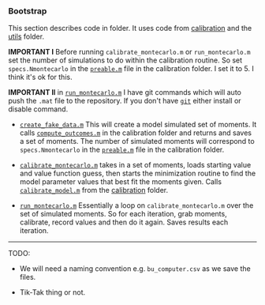 ### Bootstrap

This section describes code in folder. It uses code from [calibration](https://github.com/mwaugh0328/final_migration/tree/main/calibration) and the [utils](https://github.com/mwaugh0328/final_migration/tree/main/utils) folder.

**IMPORTANT I** Before running ``calibrate_montecarlo.m`` or ``run_montecarlo.m`` set the number of simulations to do within the calibration routine. So set ``specs.Nmontecarlo`` in the [``preable.m``](https://github.com/mwaugh0328/final_migration/blob/6875e6c7be55c4aa9dc1d770c34affb31a8182dd/calibration/preamble.m#L68) file in the calibration folder. I set it to 5. I think it's ok for this.

**IMPORTANT II** in [``run_montecarlo.m``](https://github.com/mwaugh0328/final_migration/blob/main/bootstrap/run_montecarlo.m) I have git commands which will auto push the ``.mat`` file to the repository. If you don't have [``git``](https://git-scm.com/) either install or disable command.


- [``create_fake_data.m``](https://github.com/mwaugh0328/final_migration/blob/main/bootstrap/create_fake_data.m) This will create a model simulated set of moments. It calls [``compute_outcomes.m``](https://github.com/mwaugh0328/final_migration/blob/main/calibration/compute_outcomes.m) in the calibration folder and returns and saves a set of moments. The number of simulated moments will correspond to ``specs.Nmontecarlo`` in the [``preable.m``](https://github.com/mwaugh0328/final_migration/blob/6875e6c7be55c4aa9dc1d770c34affb31a8182dd/calibration/preamble.m#L68) file in the calibration folder.

- [``calibrate_montecarlo.m``](https://github.com/mwaugh0328/final_migration/blob/main/bootstrap/calibrate_montecarlo.m) takes in a set of moments, loads starting value and value function guess, then starts the minimization routine to find the model parameter values that best fit the moments given. Calls [``calibrate_model.m``](https://github.com/mwaugh0328/final_migration/blob/main/calibration/calibrate_model.m) from the [calibration](https://github.com/mwaugh0328/final_migration/tree/main/calibration)  folder.


- [``run_montecarlo.m``](https://github.com/mwaugh0328/final_migration/blob/main/bootstrap/run_montecarlo.m) Essentially a loop on ``calibrate_montecarlo.m`` over the set of simulated moments. So for each iteration, grab moments, calibrate, record values and then do it again. Saves results each iteration.

---

TODO:

- We will need a naming convention e.g. ``bu_computer.csv`` as we save the files. 

- Tik-Tak thing or not.
